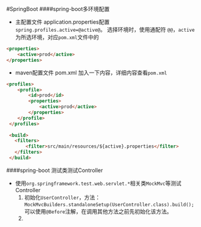 #SpringBoot
####spring-boot多环境配置
- 主配置文件 application.properties配置
`spring.profiles.active=@active@`。
选择环境时，使用通配符 `@@`，`active`为所选环境，对应`pom.xml`文件中的
```html
<properties>
    <active>prod</active>
</properties>
```

- maven配置文件 pom.xml 加入一下内容，详细内容查看`pom.xml`
 ```html
 <profiles>
     <profile>
         <id>prod</id>
         <properties>
             <active>prod</active>
         </properties>
     </profile>
  </profiles>
  
  <build>
    <filters>
        <filter>src/main/resources/${active}.properties</filter>
    </filters>
  </build>
 ```
####spring-boot 测试类测试Controller
- 使用`org.springframework.test.web.servlet.*`相关类`MockMvc`等测试Controller
    1. 初始化`UserController`，方法：`MockMvcBuilders.standaloneSetup(UserController.class).build();`
      可以使用`@Before`注解，在调用其他方法之前先初始化该方法。
    2. 